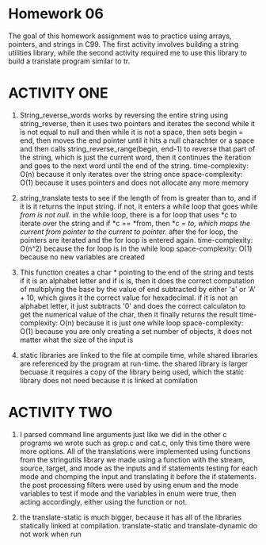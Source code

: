 Homework 06
===========

The goal of this homework assignment was to practice using arrays, pointers, and strings in C99. The first activity involves building a string utilities library, while the second activity required me to use this library to build a translate program similar to tr.

ACTIVITY ONE
==============
1) String_reverse_words works by reversing the entire string using string_reverse, then it uses two pointers and iterates the second while it is not equal to null and then while it is not a space, then sets begin = end, then moves the end pointer until it hits a null charachter or a space and then calls string_reverse_range(begin, end-1) to reverse that part of the string, which is just the current word, then it continues the iteration and goes to the next word until the end of the string.
    time-complexity: O(n) because it only iterates over the string once
    space-complexity: O(1) because it uses pointers and does not allocate any more memory

2) string_translate tests to see if the length of from is greater than to, and if it is it returns the input string.  if not, it enters a while loop that goes while *from is not null.*  in the while loop, there is a for loop that uses *c to iterate over the string and if *c == *from, then *c = *to, which maps the current from pointer to the current to pointer.*  after the for loop, the pointers are iterated and the for loop is entered again.
    time-complexity: O(n^2) because the for loop is in the while loop
    space-complexity: O(1) because no new variables are created

3) This function creates a char * pointing to the end of the string and tests if it is an alphabet letter and if is is, then it does the correct computation of multiplying the base by the value of end subtracted by either 'a' or 'A' + 10, which gives it the correct value for hexadecimal. if it is not an alphabet letter, it just subtracts '0' and does the correct calculaton to get the numerical value of the char, then it finally returns the result
    time-complexity: O(n) because it is just one while loop
    space-complexity: O(1) because you are only creating a set number of objects, it does not matter what the size of the input is

4) static libraries are linked to the file at compile time, while shared libraries are referenced by the program at run-time.
    the shared library is larger becuase it requires a copy of the library being used, which the static library does not need because it is linked at comilation

ACTIVITY TWO
==============
1) I parsed command line arguments just like we did in the other c programs we wrote such as grep.c and cat.c, only this time there were more options.
    All of the translations were implemented using functions from the stringutils library we made using a function with the stream, source, target, and mode as the inputs and if statements testing for each mode and chomping the input and translating it before the if statements.
    the post processing filters were used by using enum and the mode variables to test if mode and the variables in enum were true, then acting accordingly, either using the function or not.

2) the translate-static is much bigger, because it has all of the libraries statically linked at compilation. 
    translate-static and translate-dynamic do not work when run


